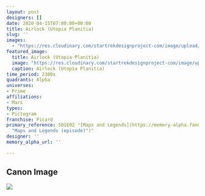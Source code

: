 ```yaml
---
layout: post
designers: []
date: 2020-04-15T07:00:00+00:00
title: Airlock (Utopia Planitia)
slug: ''
images:
  - "https://res.cloudinary.com/startrekdesignproject-com/image/upload/v1586986321/Airlock_UtopiaPlanitia.png"
featured_image:
  title: Airlock (Utopia Planitia)
  image: "https://res.cloudinary.com/startrekdesignproject-com/image/upload/v1586986321/Airlock_UtopiaPlanitia.png"
  caption: Airlock (Utopia Planitia)
time_period: 2300s
quadrants: Alpha
universes:
- Prime
affiliations:
- Mars
types:
- Pictogram
franchise: Picard
primary_reference: S01E02 "[Maps and Legends](https://memory-alpha.fandom.com/wiki/Maps_and_Legends_(episode)
  "Maps and Legends (episode)")"
designer: ''
memory_alpha_url: ''

---
```

## Canon Image

![](https://res.cloudinary.com/startrekdesignproject-com/image/upload/v1586986321/Airlock_UtopiaPlanitia_1.jpg)
